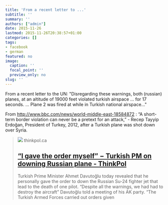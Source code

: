 ```yaml
---
title: 'From a recent letter to ...'
subtitle: ''
summary: ''
authors: ["admin"]
date: 2015-11-26
lastmod: 2015-11-26T20:38:57+01:00
categories: []
tags:
- facebook
- german
featured: no
image:
  caption: ''
  focal_point: ''
  preview_only: no
slug: ''
---
```

From a recent letter to the UN: 
"Disregarding these warnings, both (russian) planes, at an altitude of 19000 feet violated turkish airspace ... for 17 seconds. ... Plane 2 was fired at while in Turkish national airspace..."

From http://www.bbc.com/news/world-middle-east-18584872 :
“A short-term border violation can never be a pretext for an attack,” - Recep Tayyip Erdoğan, President of Turkey, 2012, after a Turkish plane was shot down over Syria.
> [![](https://thinkpol.ca/wp-content/uploads/2015/11/davutoglu.jpg)](http://thinkpol.ca/2015/11/25/i-gave-the-order-myself-%E2%88%92-turkish-pm-on-downing-russian-plane/)
> thinkpol.ca
> ## [“I gave the order myself” − Turkish PM on downing Russian plane - ThinkPol](http://thinkpol.ca/2015/11/25/i-gave-the-order-myself-%E2%88%92-turkish-pm-on-downing-russian-plane/)
>
>Turkish Prime Minister Ahmet Davutoğlu today revealed that he personally gave the order to down the Russian Su-24 fighter jet that lead to the death of one pilot. “Despite all the warnings, we had had to destroy the aircraft” Davutoğlu told a meeting of his AK party. “The Turkish Armed Forces carried out orders given


